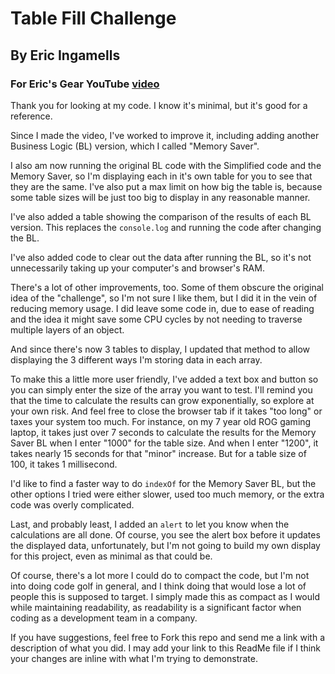 # Table Fill Challenge
## By Eric Ingamells
### For Eric's Gear YouTube [video](https://www.youtube.com/watch?v=w1w2SXRSyEQ)

Thank you for looking at my code. I know it's minimal, but it's good for a reference.

Since I made the video, I've worked to improve it, including adding another Business Logic (BL) version, which I called "Memory Saver".

I also am now running the original BL code with the Simplified code and the Memory Saver, so I'm displaying each in it's own table for you to see that they are the same. I've also put a max limit on how big the table is, because some table sizes will be just too big to display in any reasonable manner.

I've also added a table showing the comparison of the results of each BL version. This replaces the `console.log` and running the code after changing the BL.

I've also added code to clear out the data after running the BL, so it's not unnecessarily taking up your computer's and browser's RAM.

There's a lot of other improvements, too. Some of them obscure the original idea of the "challenge", so I'm not sure I like them, but I did it in the vein of reducing memory usage. I did leave some code in, due to ease of reading and the idea it might save some CPU cycles by not needing to traverse multiple layers of an object.

And since there's now 3 tables to display, I updated that method to allow displaying the 3 different ways I'm storing data in each array.

To make this a little more user friendly, I've added a text box and button so you can simply enter the size of the array you want to test. I'll remind you that the time to calculate the results can grow exponentially, so explore at your own risk. And feel free to close the browser tab if it takes "too long" or taxes your system too much. For instance, on my 7 year old ROG gaming laptop, it takes just over 7 seconds to calculate the results for the Memory Saver BL when I enter "1000" for the table size. And when I enter "1200", it takes nearly 15 seconds for that "minor" increase. But for a table size of 100, it takes 1 millisecond.

I'd like to find a faster way to do `indexOf` for the Memory Saver BL, but the other options I tried were either slower, used too much memory, or the extra code was overly complicated.

Last, and probably least, I added an `alert` to let you know when the calculations are all done. Of course, you see the alert box before it updates the displayed data, unfortunately, but I'm not going to build my own display for this project, even as minimal as that could be.

Of course, there's a lot more I could do to compact the code, but I'm not into doing code golf in general, and I think doing that would lose a lot of people this is supposed to target. I simply made this as compact as I would while maintaining readability, as readability is a significant factor when coding as a development team in a company.

If you have suggestions, feel free to Fork this repo and send me a link with a description of what you did. I may add your link to this ReadMe file if I think your changes are inline with what I'm trying to demonstrate.